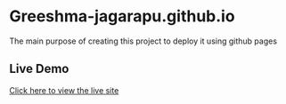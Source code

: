 # Greeshma-jagarapu.github.io
The main purpose of creating this project to deploy it using github pages
<br>
## Live Demo
[Click here to view the live site](https://greeshma-jagarapu.github.io/)